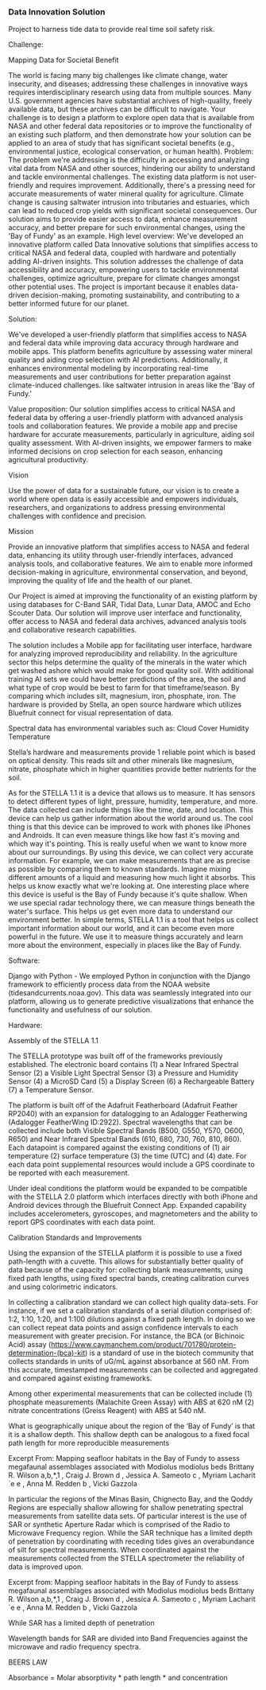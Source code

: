 ### Data Innovation Solution

Project to harness tide data to provide real time soil safety risk.

Challenge:

Mapping Data for Societal Benefit

The world is facing many big challenges like climate change, water insecurity, and diseases; addressing these challenges in innovative ways requires interdisciplinary research using data from multiple sources. Many U.S. government agencies have substantial archives of high-quality, freely available data, but these archives can be difficult to navigate. Your challenge is to design a platform to explore open data that is available from NASA and other federal data repositories or to improve the functionality of an existing such platform, and then demonstrate how your solution can be applied to an area of study that has significant societal benefits (e.g., environmental justice, ecological conservation, or human health).
Problem:
The problem we're addressing is the difficulty in accessing and analyzing vital data from NASA and other sources, hindering our ability to understand and tackle environmental challenges. The existing data platform is not user-friendly and requires improvement. Additionally, there's a pressing need for accurate measurements of water mineral quality for agriculture. Climate change is causing saltwater intrusion into tributaries and estuaries, which can lead to reduced crop yields with significant societal consequences. Our solution aims to provide easier access to data, enhance measurement accuracy, and better prepare for such environmental changes, using the 'Bay of Fundy' as an example.
High level overview:
We've developed an innovative platform called Data Innovative solutions that simplifies access to critical NASA and federal data, coupled with hardware and potentially adding AI-driven insights. This solution addresses the challenge of data accessibility and accuracy, empowering users to tackle environmental challenges, optimize agriculture, prepare for climate changes amongst other potential uses. The project is important because it enables data-driven decision-making, promoting sustainability, and contributing to a better informed future for our planet.

Solution:

We've developed a user-friendly platform that simplifies access to NASA and federal data while improving data accuracy through hardware and mobile apps. This platform benefits agriculture by assessing water mineral quality and aiding crop selection with AI predictions. Additionally, it enhances environmental modeling by incorporating real-time measurements and user contributions for better preparation against climate-induced challenges. like saltwater intrusion in areas like the 'Bay of Fundy.'

Value proposition:
Our solution simplifies access to critical NASA and federal data by offering a user-friendly platform with advanced analysis tools and collaboration features. We provide a mobile app and precise hardware for accurate measurements, particularly in agriculture, aiding soil quality assessment. With AI-driven insights, we empower farmers to make informed decisions on crop selection for each season, enhancing agricultural productivity.

Vision 

Use the power of data for a sustainable future, our vision is to create a world where open data is easily accessible and empowers individuals, researchers, and organizations to address pressing environmental challenges with confidence and precision.

Mission

Provide an innovative platform that simplifies access to NASA and federal data, enhancing its utility through user-friendly interfaces, advanced analysis tools, and collaborative features. We aim to enable more informed decision-making in agriculture, environmental conservation, and beyond, improving the quality of life and the health of our planet.

Our Project is aimed at improving the functionality of an existing platform by using databases for C-Band SAR, Tidal Data, Lunar Data, AMOC and Echo Scouter Data. Our solution will improve user interface and functionality, offer access to NASA and federal data archives, advanced analysis tools and collaborative research capabilities. 

The solution includes a Mobile app for facilitating user interface, hardware for analyzing improved reproducibility and reliability. In the agriculture sector this helps determine the quality of the minerals in the water which get washed ashore which would make for good quality soil. With additional training AI sets we could have better predictions of the area, the soil and what type of crop would be best to farm for that timeframe/season.  By comparing  which includes silt, magnesium, iron, phosphate, iron. The hardware is provided by Stella, an open source hardware which utilizes Bluefruit connect for visual representation of data. 

Spectral data has environmental variables such as:
Cloud Cover
Humidity
Temperature 

Stella’s hardware and measurements provide 1 reliable point which is based on optical density. This reads silt and other minerals like magnesium, nitrate, phosphate which in higher quantities provide better nutrients for the soil. 

As for the STELLA 1.1 it is a device that allows us to measure. It has sensors to detect different types of light, pressure, humidity, temperature, and more. The data collected can include things like the time, date, and location. This device can help us gather information about the world around us.
The cool thing is that this device can be improved to work with phones like iPhones and Androids. It can even measure things like how fast it's moving and which way it's pointing. This is really useful when we want to know more about our surroundings.
By using this device, we can collect very accurate information. For example, we can make measurements that are as precise as possible by comparing them to known standards. Imagine mixing different amounts of a liquid and measuring how much light it absorbs. This helps us know exactly what we're looking at.
One interesting place where this device is useful is the Bay of Fundy because it's quite shallow. When we use special radar technology there, we can measure things beneath the water's surface. This helps us get even more data to understand our environment better.
In simple terms, STELLA 1.1 is a tool that helps us collect important information about our world, and it can become even more powerful in the future. We use it to measure things accurately and learn more about the environment, especially in places like the Bay of Fundy.

Software:

Django with Python - We employed Python in conjunction with the Django framework to efficiently process data from the NOAA website (tidesandcurrents.noaa.gov). This data was seamlessly integrated into our platform, allowing us to generate predictive visualizations that enhance the functionality and usefulness of our solution.

Hardware:

Assembly of the STELLA 1.1

The STELLA prototype was built off of the frameworks previously established. The electronic board contains (1) a Near Infrared Spectral Sensor (2) a Visible Light Spectral Sensor (3) a Pressure and Humidity Sensor (4) a MicroSD Card (5) a Display Screen (6) a Rechargeable Battery (7) a Temperature Sensor. 

The platform is built off of the Adafruit Featherboard (Adafruit Feather RP2040) with an expansion for datalogging to an Adalogger Featherwing (Adalogger FeatherWing ID:2922). Spectral wavelengths that can be collected include both Visible Spectral Bands (B500, G550, Y570, O600, R650) and Near Infrared Spectral Bands (610, 680, 730, 760, 810, 860). Each datapoint is compared against the existing conditions of (1) air temperature (2) surface temperature (3) the time (UTC) and (4) date. For each data point supplemental resources would include a GPS coordinate to be reported with each measurement.

Under ideal conditions the platform would be expanded to be compatible with the STELLA 2.0 platform which interfaces directly with both iPhone and Android devices through the Bluefruit Connect App. Expanded capability includes accelerometers, gyroscopes, and magnetometers and the ability to report GPS coordinates with each data point.

Calibration Standards and Improvements

Using the expansion of the STELLA platform it is possible to use a fixed path-length with a cuvette. This allows for substantially better quality of data because of the capacity for: collecting blank measurements, using fixed path lengths, using fixed spectral bands, creating calibration curves and using colorimetric indicators. 

In collecting a calibration standard we can collect high quality data-sets. For instance, if we set a calibration standards of a serial dilution comprised of: 1:2, 1:10, 1:20, and 1:100 dilutions against a fixed path length. In doing so we can collect repeat data points and assign confidence intervals to each measurement with greater precision. For instance, the BCA (or Bichinoic Acid) assay (https://www.caymanchem.com/product/701780/protein-determination-(bca)-kit) is a standard of use in the biotech community that collects standards in units of uG/mL against absorbance at 560 nM. From this accurate, timestamped measurements can be collected and aggregated and compared against existing frameworks.


Among other experimental measurements that can be collected include (1) phosphate measurements (Malachite Green Assay) with ABS at 620 nM (2) nitrate concentrations (Greiss Reagent) with ABS at 540 nM.

What is geographically unique about the region of the ‘Bay of Fundy’ is that it is a shallow depth. This shallow depth can be analogous to a fixed focal path length for more reproducible measurements 


Excerpt From: Mapping seafloor habitats in the Bay of Fundy to assess megafaunal assemblages associated with Modiolus modiolus beds Brittany R. Wilson a,b,*,1 , Craig J. Brown d , Jessica A. Sameoto c , Myriam Lacharit´e e , Anna M. Redden b , Vicki Gazzola

In particular the regions of the Minas Basin, Chignecto Bay, and the Qoddy Regions are especially shallow allowing for shallow penetrating spectral measurements from satellite data sets. Of particular interest is the use of SAR or synthetic Aperture Radar which is comprised of the Radio to Microwave Frequency region. While the SAR technique has a limited depth of penetration by coordinating with receding tides gives an overabundance of silt for spectral measurements. When coordinated against the measurements collected from the STELLA spectrometer the reliability of data is improved upon.



Excerpt from: Mapping seafloor habitats in the Bay of Fundy to assess megafaunal assemblages associated with Modiolus modiolus beds Brittany R. Wilson a,b,*,1 , Craig J. Brown d , Jessica A. Sameoto c , Myriam Lacharit´e e , Anna M. Redden b , Vicki Gazzola


While SAR has a limited depth of penetration 





Wavelength bands for SAR are divided into Band Frequencies against the microwave and radio frequency spectra. 

BEERS LAW



Absorbance = Molar absorptivity * path length * and concentration 
